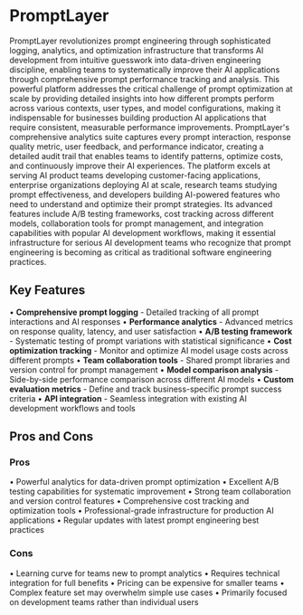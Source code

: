 # PromptLayer

PromptLayer revolutionizes prompt engineering through sophisticated logging, analytics, and optimization infrastructure that transforms AI development from intuitive guesswork into data-driven engineering discipline, enabling teams to systematically improve their AI applications through comprehensive prompt performance tracking and analysis. This powerful platform addresses the critical challenge of prompt optimization at scale by providing detailed insights into how different prompts perform across various contexts, user types, and model configurations, making it indispensable for businesses building production AI applications that require consistent, measurable performance improvements. PromptLayer's comprehensive analytics suite captures every prompt interaction, response quality metric, user feedback, and performance indicator, creating a detailed audit trail that enables teams to identify patterns, optimize costs, and continuously improve their AI experiences. The platform excels at serving AI product teams developing customer-facing applications, enterprise organizations deploying AI at scale, research teams studying prompt effectiveness, and developers building AI-powered features who need to understand and optimize their prompt strategies. Its advanced features include A/B testing frameworks, cost tracking across different models, collaboration tools for prompt management, and integration capabilities with popular AI development workflows, making it essential infrastructure for serious AI development teams who recognize that prompt engineering is becoming as critical as traditional software engineering practices.

## Key Features

• **Comprehensive prompt logging** - Detailed tracking of all prompt interactions and AI responses
• **Performance analytics** - Advanced metrics on response quality, latency, and user satisfaction
• **A/B testing framework** - Systematic testing of prompt variations with statistical significance
• **Cost optimization tracking** - Monitor and optimize AI model usage costs across different prompts
• **Team collaboration tools** - Shared prompt libraries and version control for prompt management
• **Model comparison analysis** - Side-by-side performance comparison across different AI models
• **Custom evaluation metrics** - Define and track business-specific prompt success criteria
• **API integration** - Seamless integration with existing AI development workflows and tools

## Pros and Cons

### Pros
• Powerful analytics for data-driven prompt optimization
• Excellent A/B testing capabilities for systematic improvement
• Strong team collaboration and version control features
• Comprehensive cost tracking and optimization tools
• Professional-grade infrastructure for production AI applications
• Regular updates with latest prompt engineering best practices

### Cons
• Learning curve for teams new to prompt analytics
• Requires technical integration for full benefits
• Pricing can be expensive for smaller teams
• Complex feature set may overwhelm simple use cases
• Primarily focused on development teams rather than individual users